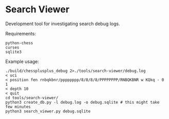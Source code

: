 # Search Viewer
Development tool for investigating search debug logs.

Requirements:
```
python-chess
curses
sqlite3
```


Example usage:
```
./build/chessplusplus_debug 2>./tools/search-viewer/debug.log
< uci
< position fen rnbqkbnr/pppppppp/8/8/8/8/PPPPPPPP/RNBQKBNR w KQkq - 0 1
< depth 10
< quit
cd tools/search-viewer/
python3 create_db.py -l debug.log -o debug.sqlite # this might take few minutes
python3 search_viewer.py debug.sqlite
```
